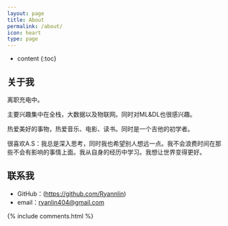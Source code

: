 ```yaml
---
layout: page
title: About
permalink: /about/
icon: heart
type: page
---
```


* content
{:toc}

## 关于我



离职充电中。

主要兴趣集中在全栈，大数据以及物联网。同时对ML&DL也很感兴趣。

热爱美好的事物，热爱音乐、电影、读书。同时是一个吉他的初学者。

很喜欢A.S：我总是深入思考，同时我也希望别人想远一点。我不会浪费时间在那些不会有影响的事情上面。我从自身的经历中学习。我想让世界变得更好。


## 联系我

* GitHub：(https://github.com/Ryannlin)
* email：ryanlin404@gmail.com



{% include comments.html %}
